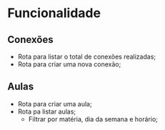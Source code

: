 # Funcionalidade 

## Conexões

- Rota para listar o total de conexões realizadas;
- Rota para criar uma nova conexão;

## Aulas

- Rota para criar uma aula;
- Rota pa listar aulas;
    - Filtrar por matéria, dia da semana e horário;

